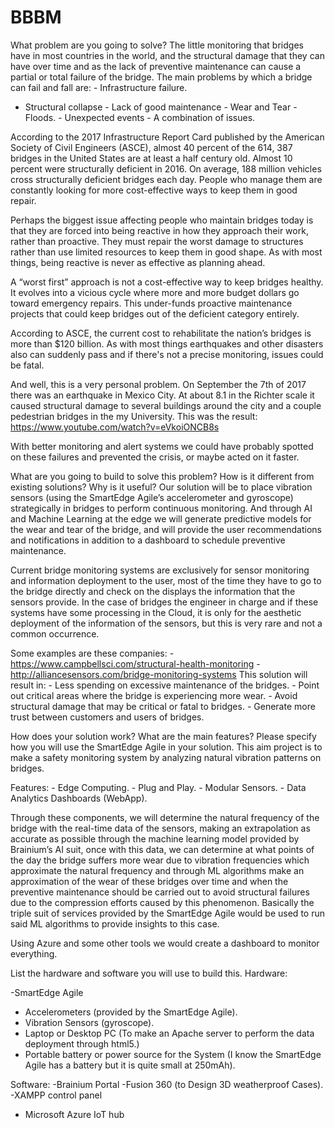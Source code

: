 # BBBM

What problem are you going to solve?
The little monitoring that bridges have in most countries in the world, and the structural damage that they can have over time and as the lack of preventive maintenance can cause a partial or total failure of the bridge. The main problems by which a bridge can fail and fall are: - Infrastructure failure.
 - Structural collapse - Lack of good maintenance - Wear and Tear - Floods. - Unexpected events - A combination of issues. 

According to the 2017 Infrastructure Report Card published by the American Society of Civil Engineers (ASCE), almost 40 percent of the 614, 387 bridges in the United States are at least a half century old. Almost 10 percent were structurally deficient in 2016. On average, 188 million vehicles cross structurally deficient bridges each day. People who manage them are constantly looking for more cost-effective ways to keep them in good repair.

Perhaps the biggest issue affecting people who maintain bridges today is that they are forced into being reactive in how they approach their work, rather than proactive. They must repair the worst damage to structures rather than use limited resources to keep them in good shape. As with most things, being reactive is never as effective as planning ahead.

A “worst first” approach is not a cost-effective way to keep bridges healthy. It evolves into a vicious cycle where more and more budget dollars go toward emergency repairs. This under-funds proactive maintenance projects that could keep bridges out of the deficient category entirely.

According to ASCE, the current cost to rehabilitate the nation’s bridges is more than $120 billion. As with most things earthquakes and other disasters also can suddenly pass and if there's not a precise monitoring, issues could be fatal.

And well, this is a very personal problem. On September the 7th of 2017 there was an earthquake in Mexico City. At about 8.1 in the Richter scale it caused structural damage to several buildings around the city and a couple pedestrian bridges in the my University. This was the result:
https://www.youtube.com/watch?v=eVkoiONCB8s

With better monitoring and alert systems we could have probably spotted on these failures and prevented the crisis, or maybe acted on it faster.

What are you going to build to solve this problem? How is it different from existing solutions? Why is it useful?
Our solution will be to place vibration sensors (using the SmartEdge Agile’s accelerometer and gyroscope) strategically in bridges to perform continuous monitoring. And through AI and Machine Learning at the edge we will generate predictive models for the wear and tear of the bridge, and will provide the user recommendations and notifications in addition to a dashboard to schedule preventive maintenance. 

Current bridge monitoring systems are exclusively for sensor monitoring and information deployment to the user, most of the time they have to go to the bridge directly and check on the displays the information that the sensors provide. In the case of bridges the engineer in charge and if these systems have some processing in the Cloud, it is only for the aesthetic deployment of the information of the sensors, but this is very rare and not a common occurrence.

Some examples are these companies: - https://www.campbellsci.com/structural-health-monitoring - http://alliancesensors.com/bridge-monitoring-systems This solution will result in: - Less spending on excessive maintenance of the bridges. - Point out critical areas where the bridge is experiencing more wear. - Avoid structural damage that may be critical or fatal to bridges. - Generate more trust between customers and users of bridges.

How does your solution work? What are the main features? Please specify how you will use the SmartEdge Agile in your solution.
This aim project is to make a safety monitoring system by  analyzing natural vibration patterns on bridges.

 Features: - Edge Computing. - Plug and Play. - Modular Sensors. - Data Analytics Dashboards (WebApp). 

Through these components, we will determine the natural frequency of the bridge with the real-time data of the sensors, making an extrapolation as accurate as possible through the machine learning model provided by Brainium’s AI suit, once with this data, we can determine at what points of the day the bridge suffers more wear due to vibration frequencies which approximate the natural frequency and through ML algorithms make an approximation of the wear of these bridges over time and when the preventive maintenance should be carried out to avoid structural failures due to the compression efforts caused by this phenomenon. Basically the triple suit of services provided by the SmartEdge Agile would be used to run said ML algorithms to provide insights to this case.

Using Azure and some other tools we would create a dashboard to monitor everything.

List the hardware and software you will use to build this.
Hardware: 

-SmartEdge Agile
- Accelerometers (provided by the SmartEdge Agile). 
- Vibration Sensors (gyroscope).
- Laptop or Desktop PC (To make an Apache server to perform the data deployment through html5.) 
- Portable battery or power source for the System (I know the SmartEdge Agile has a battery but it is quite small at 250mAh). 

Software: 
-Brainium Portal
-Fusion 360 (to Design 3D weatherproof Cases).
-XAMPP control panel
- Microsoft Azure IoT hub
